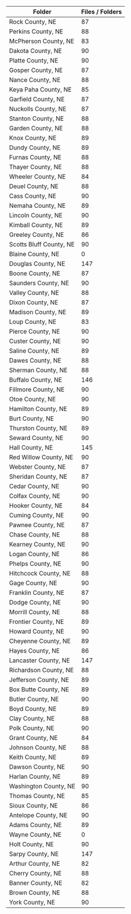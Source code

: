 | Folder                  |   Files / Folders |
|-------------------------|-------------------|
| Rock County, NE         |                87 |
| Perkins County, NE      |                88 |
| McPherson County, NE    |                83 |
| Dakota County, NE       |                90 |
| Platte County, NE       |                90 |
| Gosper County, NE       |                87 |
| Nance County, NE        |                88 |
| Keya Paha County, NE    |                85 |
| Garfield County, NE     |                87 |
| Nuckolls County, NE     |                87 |
| Stanton County, NE      |                88 |
| Garden County, NE       |                88 |
| Knox County, NE         |                89 |
| Dundy County, NE        |                89 |
| Furnas County, NE       |                88 |
| Thayer County, NE       |                88 |
| Wheeler County, NE      |                84 |
| Deuel County, NE        |                88 |
| Cass County, NE         |                90 |
| Nemaha County, NE       |                89 |
| Lincoln County, NE      |                90 |
| Kimball County, NE      |                89 |
| Greeley County, NE      |                86 |
| Scotts Bluff County, NE |                90 |
| Blaine County, NE       |                 0 |
| Douglas County, NE      |               147 |
| Boone County, NE        |                87 |
| Saunders County, NE     |                90 |
| Valley County, NE       |                88 |
| Dixon County, NE        |                87 |
| Madison County, NE      |                89 |
| Loup County, NE         |                83 |
| Pierce County, NE       |                90 |
| Custer County, NE       |                90 |
| Saline County, NE       |                89 |
| Dawes County, NE        |                88 |
| Sherman County, NE      |                88 |
| Buffalo County, NE      |               146 |
| Fillmore County, NE     |                90 |
| Otoe County, NE         |                90 |
| Hamilton County, NE     |                89 |
| Burt County, NE         |                90 |
| Thurston County, NE     |                89 |
| Seward County, NE       |                90 |
| Hall County, NE         |               145 |
| Red Willow County, NE   |                90 |
| Webster County, NE      |                87 |
| Sheridan County, NE     |                87 |
| Cedar County, NE        |                90 |
| Colfax County, NE       |                90 |
| Hooker County, NE       |                84 |
| Cuming County, NE       |                90 |
| Pawnee County, NE       |                87 |
| Chase County, NE        |                88 |
| Kearney County, NE      |                90 |
| Logan County, NE        |                86 |
| Phelps County, NE       |                90 |
| Hitchcock County, NE    |                88 |
| Gage County, NE         |                90 |
| Franklin County, NE     |                87 |
| Dodge County, NE        |                90 |
| Morrill County, NE      |                88 |
| Frontier County, NE     |                89 |
| Howard County, NE       |                90 |
| Cheyenne County, NE     |                89 |
| Hayes County, NE        |                86 |
| Lancaster County, NE    |               147 |
| Richardson County, NE   |                88 |
| Jefferson County, NE    |                89 |
| Box Butte County, NE    |                89 |
| Butler County, NE       |                90 |
| Boyd County, NE         |                89 |
| Clay County, NE         |                88 |
| Polk County, NE         |                90 |
| Grant County, NE        |                84 |
| Johnson County, NE      |                88 |
| Keith County, NE        |                89 |
| Dawson County, NE       |                90 |
| Harlan County, NE       |                89 |
| Washington County, NE   |                90 |
| Thomas County, NE       |                85 |
| Sioux County, NE        |                86 |
| Antelope County, NE     |                90 |
| Adams County, NE        |                89 |
| Wayne County, NE        |                 0 |
| Holt County, NE         |                90 |
| Sarpy County, NE        |               147 |
| Arthur County, NE       |                82 |
| Cherry County, NE       |                88 |
| Banner County, NE       |                82 |
| Brown County, NE        |                88 |
| York County, NE         |                90 |